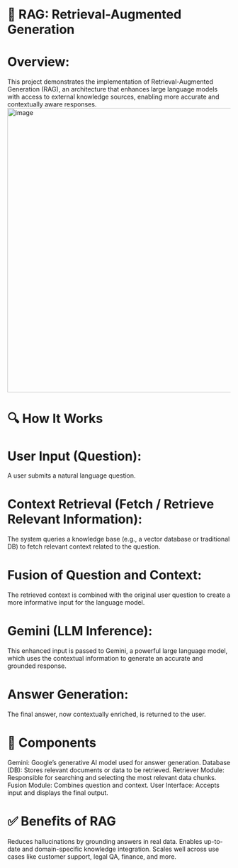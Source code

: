 # 🧠 RAG: Retrieval-Augmented Generation
# Overview:
This project demonstrates the implementation of Retrieval-Augmented Generation (RAG), an architecture that enhances large language models with access to external knowledge sources, enabling more accurate and contextually aware responses.
<img width="1217" height="641" alt="image" src="https://github.com/user-attachments/assets/1e81916c-c117-4bab-b4d5-8d64a74eb274" />

# 🔍 How It Works
# User Input (Question):
A user submits a natural language question.

# Context Retrieval (Fetch / Retrieve Relevant Information):
The system queries a knowledge base (e.g., a vector database or traditional DB) to fetch relevant context related to the question.

# Fusion of Question and Context:
The retrieved context is combined with the original user question to create a more informative input for the language model.

# Gemini (LLM Inference):
This enhanced input is passed to Gemini, a powerful large language model, which uses the contextual information to generate an accurate and grounded response.

# Answer Generation:
The final answer, now contextually enriched, is returned to the user.

# 🔗 Components
Gemini: Google’s generative AI model used for answer generation.
Database (DB): Stores relevant documents or data to be retrieved.
Retriever Module: Responsible for searching and selecting the most relevant data chunks.
Fusion Module: Combines question and context.
User Interface: Accepts input and displays the final output.

# ✅ Benefits of RAG
Reduces hallucinations by grounding answers in real data.
Enables up-to-date and domain-specific knowledge integration.
Scales well across use cases like customer support, legal QA, finance, and more.
